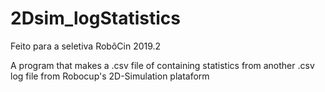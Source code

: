 # 2Dsim_logStatistics
Feito para a seletiva RobôCin 2019.2 

A program that makes a .csv file of containing statistics from another .csv log file from Robocup's 2D-Simulation plataform

